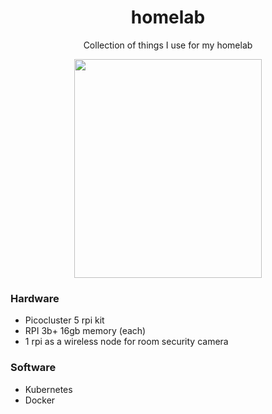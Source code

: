 <div align="center">

# homelab
Collection of things I use for my homelab

<img src="https://github.com/vladdoster/homelab/blob/master/IMG_20191201_201737.jpg" data-canonical-src="https://github.com/vladdoster/homelab/blob/master/IMG_20191201_201737.jpg" width="300" height="350" />

</div>

### Hardware

- Picocluster 5 rpi kit
- RPI 3b+ 16gb memory (each)
- 1 rpi as a wireless node for room security camera

### Software
- Kubernetes
- Docker
